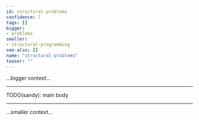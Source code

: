 ```yaml
---
id: structural-problems
confidence: 7
tags: []
bigger:
- problems
smaller:
- structural-programming
see-also: []
name: "structural-problems"
teaser: ""
---
```



...bigger context...

---

TODO(sandy): main body

---

...smaller context...
